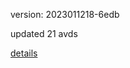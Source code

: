 version: 2023011218-6edb

updated 21 avds

[details](https://github.com/0x74f917491bfa7ebfa379/ali_avd_db/blob/master/change_log/2023/01/12/18/6edb.txt)